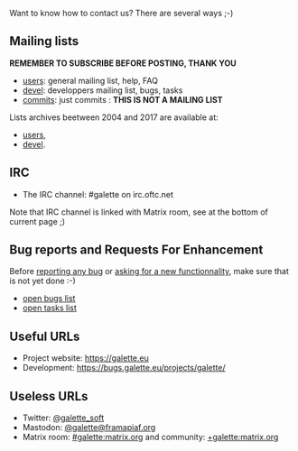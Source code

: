 Want to know how to contact us? There are several ways ;-)


## Mailing lists

**REMEMBER TO SUBSCRIBE BEFORE POSTING, THANK YOU**

* [users](https://listengine.tuxfamily.org/lists.galette.eu/users/): general mailing list, help, FAQ
* [devel](https://listengine.tuxfamily.org/lists.galette.eu/devel): developpers mailing list, bugs, tasks
* [commits](https://listengine.tuxfamily.org/lists.galette.eu/commits/): just commits : **THIS IS NOT A MAILING LIST**


Lists archives beetween 2004 and 2017 are available at:

* [users](http://download.tuxfamily.org/galette/listes-galette/mail.gna.org/assets/images/galette-discussion/index.html),
* [devel](http://download.tuxfamily.org/galette/listes-galette/mail.gna.org/assets/images/galette-devel/index.html).

## IRC

* The IRC channel: #galette on irc.oftc.net

Note that IRC channel is linked with  Matrix room, see at the bottom of current page ;)

## Bug reports and Requests For Enhancement

Before [reporting any bug](https://bugs.galette.eu/projects/galette) or [asking for a new functionnality](https://bugs.galette.eu/projects/galette/), make sure that is not yet done :-)

* [open bugs list](https://bugs.galette.eu/projects/galette/issues?query_id=2)
* [open tasks list](https://bugs.galette.eu/projects/galette/issues?query_id=3)

## Useful URLs

* Project website: <https://galette.eu>
* Development: <https://bugs.galette.eu/projects/galette/>

## Useless URLs

* Twitter: [@galette_soft](https://twitter.com/galette_soft)
* Mastodon: [@galette@framapiaf.org](https://framapiaf.org/@galette)
* Matrix room: [#galette:matrix.org](https://matrix.to/#/#galette:matrix.org) and community: [+galette:matrix.org](https://matrix.to/#/+galette:matrix.org)
